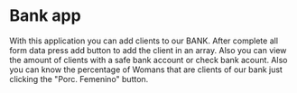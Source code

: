 ﻿# Bank app
With this application you can add clients to our BANK.  After complete all form data press add button to add the client in an array. Also you can view the amount of clients with a safe bank account or check bank acount. Also you can know the percentage of Womans that are clients of our bank just clicking the "Porc. Femenino" button. 